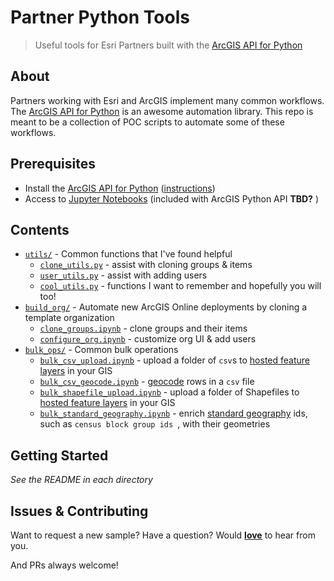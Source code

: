 # Partner Python Tools
> Useful tools for Esri Partners built with the [ArcGIS API for Python](https://developers.arcgis.com/python/)

## About

Partners working with Esri and ArcGIS implement many common workflows. The [ArcGIS API for Python](https://developers.arcgis.com/python/) is an awesome automation library. This repo is meant to be a collection of POC scripts to automate some of these workflows.

## Prerequisites

* Install the [ArcGIS API for Python](https://developers.arcgis.com/python/) ([instructions](https://developers.arcgis.com/python/guide/install-and-set-up/))
* Access to [Jupyter Notebooks](http://jupyter.org/) (included with ArcGIS Python API __TBD?__ )

## Contents

* [`utils/`](/utils) - Common functions that I've found helpful
  * [`clone_utils.py`](/utils/clone_utils.py) - assist with cloning groups & items
  * [`user_utils.py`](/utils/user_utils.py) - assist with adding users
  * [`cool_utils.py`](/utils/cool_utils.py) - functions I want to remember and hopefully you will too!
* [`build_org/`](/build_org) - Automate new ArcGIS Online deployments by cloning a template organization
  * [`clone_groups.ipynb`](/build_org/clone_groups.ipynb) - clone groups and their items
  * [`configure_org.ipynb`](/build_org/configure_org.ipynb) - customize org UI & add users
* [`bulk_ops/`](/bulk_ops) - Common bulk operations
  * [`bulk_csv_upload.ipynb`](/bulk_ops/bulk_csv_upload.ipynb) - upload a folder of `csv`s to [hosted feature layers](https://doc.arcgis.com/en/arcgis-online/share-maps/hosted-web-layers.htm) in your GIS
  * [`bulk_csv_geocode.ipynb`](/bulk_ops/bulk_csv_geocode.ipynb) - [geocode](https://developers.arcgis.com/features/geocoding/) rows in a `csv` file
  * [`bulk_shapefile_upload.ipynb`](/bulk_ops/bulk_shapefile_upload.ipynb) - upload a folder of Shapefiles to [hosted feature layers](https://doc.arcgis.com/en/arcgis-online/share-maps/hosted-web-layers.htm) in your GIS
  * [`bulk_standard_geography.ipynb`](/bulk_ops/bulk_standard_geography.ipynb) - enrich [standard geography](https://developers.arcgis.com/rest/geoenrichment/api-reference/standard-geography-query.htm) ids, such as `census block group ids
  `, with their geometries


## Getting Started

*See the README in each directory*

## Issues & Contributing

Want to request a new sample? Have a question? Would [__love__](https://github.com/mpayson/startup-python-tools/issues) to hear from you.

And PRs always welcome!
